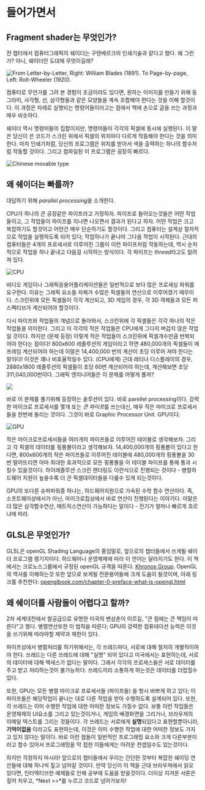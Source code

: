 # 들어가면서
## Fragment shader는 무엇인가?

전 챕터에서 컴퓨터그래픽의 쉐이더는 구텐베르크의 인쇄기술과 같다고 했다. 왜 그런가? 아니, 쉐이더란 도대체 무엇이길래?

![From Letter-by-Letter, Right: William Blades (1891). To Page-by-page, Left: Rolt-Wheeler (1920).](print.png)

컴퓨터로 무언가를 그려 본 경험이 조금이라도 있다면, 원하는 이미지를 만들기 위해 동그라미, 사각형, 선, 삼각형들과 같은 모양들을 계속 조합해야 한다는 것을 이해 할것이다. 이 과정은 차례로 실행되는 명령어들이라고는 점에서 책에 손으로 글을 쓰는 과정과 매우 비슷하다. 

쉐이더 역시 명령어들의 집합이지만, 명령어들이 각각의 픽셀에 동시에 실행된다. 이 말은 당신이 쓴 코드가 스크린 위에서 픽셀의 위치마다 다르게 작동해야 한다는 것을 의미한다. 마치 인쇄기처럼, 당신의 프로그램은  위치를 받아서 색을 출력하는 하나의 함수처럼 작동할 것이다. 그리고 컴파일된 이 프로그램은 굉장히 빠르다.

![Chinese movable type](typepress.jpg)

## 왜 쉐이더는 빠를까?

대답하기 위해 *parallel processing*을 소개한다. 

CPU가 하나의 큰 공장같은 파이프라고 가정하자. 파이프로 들어오는것들은 어떤 작업들이고, 그 작업들이 파이프를 지나면 나오면서 결과가 된다고 하자. 어떤 작업은 크고 복잡하기도 할것이고 어떤건 매우 단순하기도 할것이다. 그리고 컴퓨터는 설계상 절차적으로 작업을 실행하도록 되어 있다; 작업하나가 끝나야 그다음 작업이 시작된다. 근대의 컴퓨터들은 4개의 프로세서로 이루어진 그룹이 이런 파이프처럼 작동하는데, 역시 순차적으로 작업을 하나 끝내고 다음걸 시작하는 방식이다. 각 파이프는 *thread*라고도 알려져 있다.

![CPU](00.jpeg)

비디오 게임이나 그래픽응용어플리케이션들은 일반적으로 보다 많은 프로세싱 파워를 요구한다. 이유는 그래픽 요소들 자체가 수많은 픽셀들의 연산으로 이루어졌기 때무이다. 스크린위에 모든 픽셀들이 각각 계산되고, 3D 게임의 경우, 각 3D 객체들과 모든 퍼스펙티브가 계산되어야 할것이다.

다시 파이프와 작업들의 개념으로 돌아와서, 스크린위에 각 픽셀들은 각각 하나의 작은 작업들을 의미한다. 그리고 이 각각의 작은 작업들은 CPU에게 그다지 버겁지 않은 작업일 것이다. 하지만 (문제 등장) 이렇게 작은 작업들이 스크린위에 픽셀개수만큼 반복되어야 한다는 점이다! 800x600 레졸루션의 게임이라고 하면 480,000개의 픽셀들이 매 프레임 계산되어야 하는데 이말은 14,400,000 번의 계산이 초당 이루어 져야 한다는 말이다! 이것은 꽤나 비효율적일수 있다. (CPU에게) 근대 레티나 디스플레이의 경우, 2880x1800 레졸루션의 픽셀들이 초당 60번 계산되어야 하는데, 계산해보면 초당 311,040,000번이다. 그래픽 엔지니어들은 이 문제를 어떻게 풀까?

![](03.jpeg)

바로 이 문제를 풀기위해 등장하는 솔루션이 있다. 바로 parellel processing이다. 강력한 마이크로 프로세서를 몇개 또는 *큰 파이프*를 쓰는대신, 매우 작은 마이크로 프로세서들을 한번에 돌리는 것이다. 그것이 바로 Graphic Processor Unit. GPU이다.

![GPU](04.jpeg)

작은 마이크로프로세서들을 여러개의 파이프들로 이루어진 테이블로 생각해보자. 그리고 각 픽셀의 데이터를 핑퐁볼이라고 생각해보자. 14,400,000개의 핑퐁볼이 있다고 한다면, 800x600개의 작은 파이프들로 이루어진 테이블에 480,000개의 핑퐁볼을 30번 떨어뜨리면 아마 최대한 효과적으로 모든 핑퐁볼을 이 테이블 파이프를 통해 통과 시킬수 있을것이다. 하이레졸루션 스크린 렌더링도 이런식으로 진행되는 것이다 - 병렬하드웨어 지원이 높을수록 더 큰 픽셀데이터들을 다룰수 있게 되는것이다.

GPU의 또다른 슈퍼파워중 하나는, 하드웨어지원으로 가속된 수학 함수 연산이다. 즉, 소프트웨어상에서가 아닌, 마이크로칩상에서 바로 연산이 진행된다는 이야기다. 이말은 더 많은 삼각함수연산, 매트릭스연산이 가능하다는 말이다 - 전기가 얼마나 빠르게 흐르냐에 따라.

## GLSL은 무엇인가?

GLSL은 openGL Shading Language의 줄임말로, 앞으로의 챕터들에서 쓰게될 쉐이더 프로그램 랭기지이다. 하드웨어나 운영체제에 따라 이 언어는 달라지기도 한다. 이 책에서는 크로노스그룹에서 규정된 openGL 규격을 따른다. [Khronos Group](https://www.khronos.org/opengl/). OpenGL의 역사를 이해하는것 또한 앞으로 보게될 전문용어들에 크게 도움이 될것이며, 아래 링크를 추천한다: [openglbook.com/chapter-0-preface-what-is-opengl.html](http://openglbook.com/chapter-0-preface-what-is-opengl.html)

## 왜 쉐이더를 사람들이 어렵다고 할까?

2차 세계대전에서 쌀공급으로 유명한 미국의 벤삼촌이 이르길, "큰 힘에는 큰 책임이 따른다"고 했다. 병렬연산또한 이 법칙을 따른다; GPU의 강력한 컴퓨테이션 능력은 이것을 쓰기위해 따라야할 제약과 제한이 있다.

파이프상에서 병렬처리를 하기위해서는, 각 쓰레드마다, 서로에 대해 철저히 개별적이여야 한다. 쓰레드는 다른 쓰레드에 대해 "실명" 되어 있다고 미국에서는 표현하는데, 서로의 데이터에 대해 엑세스가 없다는 말이다. 그래서 각각의 프로세스들은 서로 데이터를 주고 받고 처리하는것이 불가능하다. 쓰레드끼리 소통하게 하는것은 데이터를 더럽힐수 있다.

또한, GPU는 모든 병렬 마이크로 프로세서들 (파이프들) 을 항시 바쁘게 하고 있다; 이 파이프들은 해당작업이 끝나는 대로 다른 작업을 받아 수행하도록 설계되어 있다. 또한, 각 쓰레드는 이미 수행한 작업에 대한 어떠한 정보도 가질수 없다. 보통 이런 작업들은 운영체제의 UI요소를 그리고 있는것이거나, 게임의 배경화면을 그리거나, 브라우져의 이메일 텍스트를 그리는 것들이다. 각 쓰레드는 서로에게 **실명**되있다고 표현할뿐아니라, **기억이없음** 이라고도 표현하는데, 이것은 이미 수행한 작업에 대한 어떠한 정보도 가지고 있지 않다는 말이다. 바로 이런 점들이 일반적인 프로그래밍 요소와 크게 다른부분이라고 할수 있어서 프로그래밍을 막 접한 이들에게는 어려운 컨셉일수도 있는것이다.

하지만 걱정하지 마시라! 앞으로의 챕터들에서 우리는 간단한 것부터 복잡한 쉐이딩 연산들에 대해 하나씩 짚고 넘어갈 것이다. 만약 당신이 이 책을 근대 브라우져에서 읽오 있다면, 인터엑티브한 예제들로 인해 공부에 도움을 받을것이다. 더이상 지겨운 서론은 짚어 치우고, *Next >>*를 누르고 코드로 넘어가보자!
